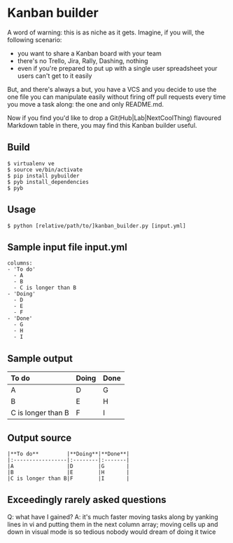 Kanban builder
==============

A word of warning: this is as niche as it gets. Imagine, if you will, the following scenario:

* you want to share a Kanban board with your team
* there's no Trello, Jira, Rally, Dashing, nothing
* even if you're prepared to put up with a single user spreadsheet your users can't get to it easily

But, and there's always a but, you have a VCS and you decide to use the one file you can manipulate easily without firing off pull requests every time you move a task along: the one and only README.md.

Now if you find you'd like to drop a Git(Hub|Lab|NextCoolThing) flavoured Markdown table in there, you may find this Kanban builder useful.

Build
-----
```
$ virtualenv ve
$ source ve/bin/activate
$ pip install pybuilder
$ pyb install_dependencies
$ pyb
```

Usage
-----
```
$ python [relative/path/to/]kanban_builder.py [input.yml]
```

Sample input file input.yml
---------------------------

```
columns:
- 'To do'
  - A
  - B
  - C is longer than B
- 'Doing'
  - D
  - E 
  - F 
- 'Done'
  - G
  - H
  - I 
```

Sample output
-------------
|**To do**         |**Doing**|**Done**|
|:-----------------|:--------|:-------|
|A                 |D        |G       |
|B                 |E        |H       |
|C is longer than B|F        |I       |

Output source
-------------
```
|**To do**         |**Doing**|**Done**|
|:-----------------|:--------|:-------|
|A                 |D        |G       |
|B                 |E        |H       |
|C is longer than B|F        |I       |
```

Exceedingly rarely asked questions
----------------------------------
Q: what have I gained?
A: it's much faster moving tasks along by yanking lines in vi and putting them in the next column array; moving cells up and down in visual mode is so tedious nobody would dream of doing it twice

